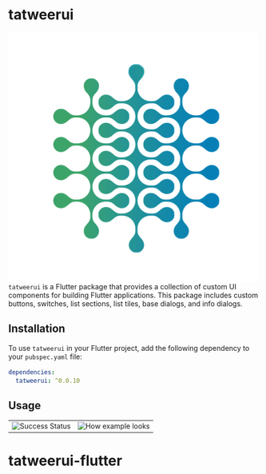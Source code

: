 # tatweerui

<img src="https://raw.githubusercontent.com/adelbograyn/tatweerui-vue/main/public/tatweer.png"
     alt="Markdown Monster icon"
     style="float: left; margin-right: 10px;" />


`tatweerui` is a Flutter package that provides a collection of custom UI components for building Flutter applications. This package includes custom buttons, switches, list sections, list tiles, base dialogs, and info dialogs.

## Installation

To use `tatweerui` in your Flutter project, add the following dependency to your `pubspec.yaml` file:

```yaml
dependencies:
  tatweerui: ^0.0.10

 ```

 ## Usage 

<table>
  <tr>
    <td><img src="https://picsum.photos/seed/picsum/200/300" alt="Success Status" width="200"></td>
    <td><img src="https://picsum.photos/seed/picsum/200/300" alt="How example looks" width="200"></td>
  </tr>
</table> 




  
# tatweerui-flutter
